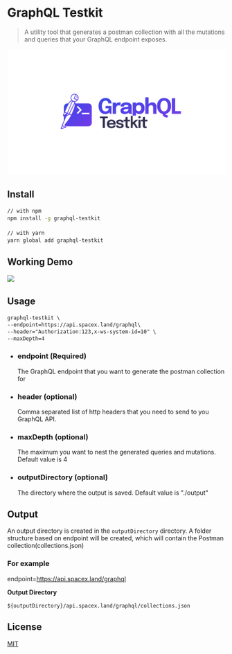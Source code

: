 # GraphQL Testkit

> A utility tool that generates a postman collection with all the mutations and queries that your GraphQL endpoint exposes.

![](logo.svg?raw=true)


## Install

```sh
// with npm
npm install -g graphql-testkit

// with yarn
yarn global add graphql-testkit
```

## Working Demo

![](demo.gif?raw=true)

## Usage

```
graphql-testkit \ 
--endpoint=https://api.spacex.land/graphql\ 
--header="Authorization:123,x-ws-system-id=10" \
--maxDepth=4
```

- ### endpoint (Required)
    The GraphQL endpoint that you want to generate the postman collection for

- ### header (optional)
    Comma separated list of http headers that you need to send to you GraphQL API.

- ### maxDepth (optional)
    The maximum you want to nest the generated queries and mutations. Default value is 4

- ### outputDirectory (optional)
    The directory where the output is saved. Default value is "./output"

## Output
An output directory is created in the `outputDirectory` directory.
A folder structure based on endpoint will be created, which will contain the Postman collection(collections.json)


### For example

endpoint=https://api.spacex.land/graphql

<b>Output Directory</b>
```
${outputDirectory}/api.spacex.land/graphql/collections.json
```

## License

[MIT](LICENSE)
